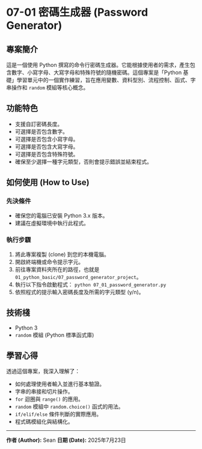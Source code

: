 # 07-01 密碼生成器 (Password Generator)

## 專案簡介

這是一個使用 Python 撰寫的命令行密碼生成器。它能根據使用者的需求，產生包含數字、小寫字母、大寫字母和特殊符號的隨機密碼。這個專案是「Python 基礎」學習單元中的一個實作練習，旨在應用變數、資料型別、流程控制、函式、字串操作和 `random` 模組等核心概念。

## 功能特色

- 支援自訂密碼長度。 
- 可選擇是否包含數字。 
- 可選擇是否包含小寫字母。 
- 可選擇是否包含大寫字母。 
- 可選擇是否包含特殊符號。 
- 確保至少選擇一種字元類型，否則會提示錯誤並結束程式。

## 如何使用 (How to Use)

### 先決條件
- 確保您的電腦已安裝 Python 3.x 版本。
- 建議在虛擬環境中執行此程式。

### 執行步驟 
1. 將此專案複製 (clone) 到您的本機電腦。 
2. 開啟終端機或命令提示字元。 
3. 前往專案資料夾所在的路徑，也就是 `01_python_basic/07_password_generator_project`。 
4. 執行以下指令啟動程式： 
	`python 07_01_password_generator.py`
5. 依照程式的提示輸入密碼長度及所需的字元類型 (y/n)。

## 技術棧
- Python 3 
- `random` 模組 (Python 標準函式庫)

## 學習心得 
透過這個專案，我深入理解了： 
- 如何處理使用者輸入並進行基本驗證。 
- 字串的串接和切片操作。 
- `for` 迴圈與 `range()` 的應用。 
- `random` 模組中 `random.choice()` 函式的用法。 
- `if/elif/else` 條件判斷的實際應用。 
- 程式碼模組化與結構化。

--- 
**作者 (Author):** Sean 
**日期 (Date):** 2025年7月23日
